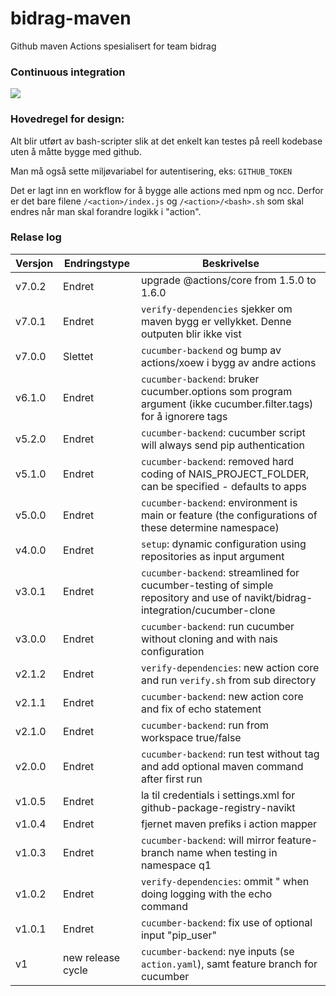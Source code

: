 # bidrag-maven
Github maven Actions spesialisert for team bidrag

### Continuous integration
![](https://github.com/navikt/bidrag-maven/workflows/build%20actions/badge.svg)

### Hovedregel for design:
Alt blir utført av bash-scripter slik at det enkelt kan testes på reell kodebase uten å måtte bygge med github.

Man må også sette miljøvariabel for autentisering, eks: `GITHUB_TOKEN`

Det er lagt inn en workflow for å bygge alle actions med npm og ncc. Derfor er det bare filene `/<action>/index.js` og `/<action>/<bash>.sh` som skal
endres når man skal forandre logikk i "action".

### Relase log

Versjon | Endringstype | Beskrivelse
----|---|---
v7.0.2 | Endret | upgrade @actions/core from 1.5.0 to 1.6.0
v7.0.1 | Endret | `verify-dependencies` sjekker om maven bygg er vellykket. Denne outputen blir ikke vist
v7.0.0 | Slettet | `cucumber-backend` og bump av actions/xoew i bygg av andre actions
v6.1.0 | Endret | `cucumber-backend`: bruker cucumber.options som program argument (ikke cucumber.filter.tags) for å ignorere tags
v5.2.0 | Endret | `cucumber-backend`: cucumber script will always send pip authentication 
v5.1.0 | Endret | `cucumber-backend`: removed hard coding of NAIS_PROJECT_FOLDER, can be specified - defaults to apps 
v5.0.0 | Endret | `cucumber-backend`: environment is main or feature (the configurations of these determine namespace)
v4.0.0 | Endret | `setup`: dynamic configuration using repositories as input argument
v3.0.1 | Endret | `cucumber-backend`: streamlined for cucumber-testing of simple repository and use of navikt/bidrag-integration/cucumber-clone
v3.0.0 | Endret | `cucumber-backend`: run cucumber without cloning and with nais configuration 
v2.1.2 | Endret | `verify-dependencies`: new action core and run `verify.sh` from sub directory
v2.1.1 | Endret | `cucumber-backend`: new action core and fix of echo statement
v2.1.0 | Endret | `cucumber-backend`: run from workspace true/false
v2.0.0 | Endret | `cucumber-backend`: run test without tag and add optional maven command after first run
v1.0.5 | Endret | la til credentials i settings.xml for github-package-registry-navikt
v1.0.4 | Endret | fjernet maven prefiks i action mapper
v1.0.3 | Endret | `cucumber-backend`: will mirror feature-branch name when testing in namespace q1
v1.0.2 | Endret | `verify-dependencies`: ommit " when doing logging with the echo command
v1.0.1 | Endret | `cucumber-backend`: fix use of optional input "pip_user" 
v1 | new release cycle | `cucumber-backend`: nye inputs (se `action.yaml`), samt feature branch for cucumber 

